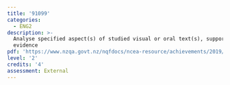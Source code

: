 ```yaml
---
title: '91099'
categories:
  - ENG2
description: >-
  Analyse specified aspect(s) of studied visual or oral text(s), supported by
  evidence
pdf: 'https://www.nzqa.govt.nz/nqfdocs/ncea-resource/achievements/2019/as91099.pdf'
level: '2'
credits: '4'
assessment: External
---
```


